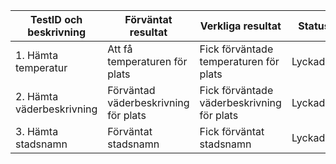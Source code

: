 | TestID och beskrivning | Förväntat resultat | Verkliga resultat | Status | Kommentar |
|---|---|---|---|---|
| 1. Hämta temperatur | Att få temperaturen för plats | Fick förväntade temperaturen för plats | Lyckades | Inga problem |
| 2. Hämta väderbeskrivning | Förväntad väderbeskrivning för plats | Fick förväntade väderbeskrivning för plats | Lyckades | - |
| 3. Hämta stadsnamn | Förväntat stadsnamn | Fick förväntat stadsnamn | Lyckades | - |

